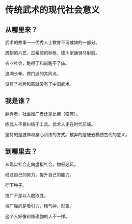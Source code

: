 # 传统武术的现代社会意义

## 从哪里来？

武术的故事——优秀人士教育不可或缺的一部分。

周朝的六艺、古希腊的标枪、德川家康骑马射箭。

农业社会，跑得了和尚跑不了庙。

 追溯长拳。跨门派的共同点。

没有了裆胯和筋就没有了中国武术。

## 我是谁？

翻译者，社会推广者还是比赛（临床）。

练武人不要纠结于工具。武术人走在时代前端。

坚持的是肢体和身心训练的方式。放弃的是硬去模仿古代的意义。

## 到哪里去？

从现实社会走向虚拟社会。物极必反。

经过自己的努力，提升自己的能力。

存下种子。

推广不是以人数取胜。

推广靠的是吸引力，精气神，形象。

这个人好像和练瑜伽的人不一样。



